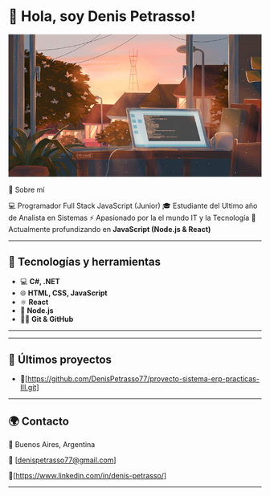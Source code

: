 <!-- Banner -->



# 👋 Hola, soy Denis Petrasso!

<p align="center">
  <img src="https://raw.githubusercontent.com/DenisPetrasso77/DenisPetrasso77/main/238355349-7d484dc9-68a9-4ee6-a767-aea59035c12d.gif" alt="GIF divertido" width="625px" />
</p>

📖 Sobre mí

💻 Programador Full Stack JavaScript (Junior) 
🎓 Estudiante del Ultimo año de Analista en Sistemas
⚡ Apasionado por la el mundo IT y la Tecnología 
🌱 Actualmente profundizando en **JavaScript (Node.js & React)**  

---

## 🚀 Tecnologías y herramientas  

- 💻 **C#, .NET**
- 🌐 **HTML, CSS, JavaScript**  
- ⚛️ **React**  
- 🌱 **Node.js**  
- 🧑‍💻 **Git & GitHub**  

---

---

## 📌 Últimos proyectos  

- 🔧[https://github.com/DenisPetrasso77/proyecto-sistema-erp-practicas-III.git]


---


## 🌍 Contacto  

📍 Buenos Aires, Argentina  

📧 [denispetrasso77@gmail.com]

🔗[https://www.linkedin.com/in/denis-petrasso/]

---
